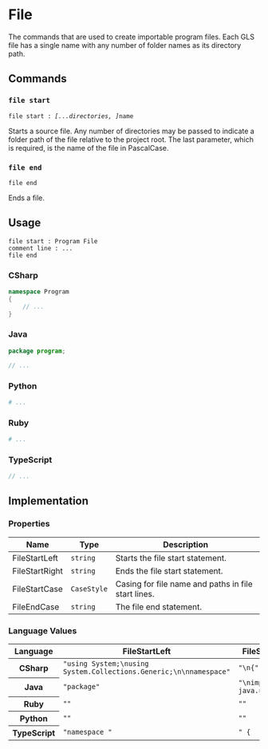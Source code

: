 # File

The commands that are used to create importable program files.
Each GLS file has a single name with any number of folder names as its directory path.

## Commands

### `file start`

`file start : `*`[...directories, ]`*`name`

Starts a source file.
Any number of directories may be passed to indicate a folder path of the file relative to the project root.
The last parameter, which is required, is the name of the file in PascalCase.

### `file end`

`file end`

Ends a file.


## Usage

```
file start : Program File
comment line : ...
file end
```

### CSharp

```csharp
namespace Program
{
    // ...
}
```

### Java

```java
package program;

// ...
```

### Python

```python
# ...
```

### Ruby

```ruby
# ...
```

### TypeScript

```typescript
// ...
```

## Implementation

### Properties

<table>
    <thead>
        <th>Name</th>
        <th>Type</th>
        <th>Description</th>
    </thead>
    <tbody>
        <tr>
            <td>FileStartLeft</td>
            <td><code>string</code></td>
            <td>Starts the file start statement.</td>
        </tr>
        <tr>
            <td>FileStartRight</td>
            <td><code>string</code></td>
            <td>Ends the file start statement.</td>
        </tr>
        <tr>
            <td>FileStartCase</td>
            <td><code>CaseStyle</code></td>
            <td>Casing for file name and paths in file start lines.</td>
        </tr>
        <tr>
            <td>FileEndCase</td>
            <td><code>string</code></td>
            <td>The file end statement.</td>
        </tr>
    </tbody>
</table>

### Language Values

<table>
    <thead>
        <th>Language</th>
        <th>FileStartLeft</th>
        <th>FileStartRight</th>
        <th>FileStartCase</th>
        <th>FileEndLines</th>
    </thead>
    <tbody>
        <tr>
            <th>CSharp</th>
            <td><code>"using System;\nusing System.Collections.Generic;\n\nnamespace"</code></td>
            <td><code>"\n{"</code></td>
            <td><code>"}"</code></td>
        </tr>
        <tr>
            <th>Java</th>
            <td><code>"package"</code></td>
            <td><code>"\nimport java.util.*;\n"</code></td>
            <td><code>""</code></td>
        </tr>
        <tr>
            <th>Ruby</th>
            <td><code>""</code></td>
            <td><code>""</code></td>
            <td><code>""</code></td>
        </tr>
        <tr>
            <th>Python</th>
            <td><code>""</code></td>
            <td><code>""</code></td>
            <td><code>""</code></td>
        </tr>
        <tr>
            <th>TypeScript</th>
            <td><code>"namespace "</code></td>
            <td><code>" {</code></td>
            <td><code>"}"</code></td>
        </tr>
    </tbody>
</table>
